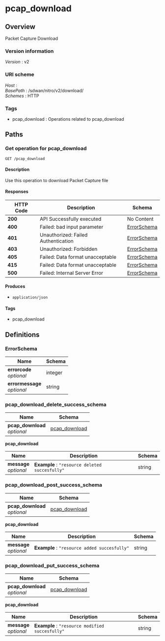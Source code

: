 # pcap\_download


<a name="overview"></a>
## Overview
Packet Capture Download


### Version information
*Version* : v2


### URI scheme
*Host* : <MGMT-IP>  
*BasePath* : /sdwan/nitro/v2/download/  
*Schemes* : HTTP


### Tags

* pcap\_download : Operations related to pcap\_download 




<a name="paths"></a>
## Paths

<a name="pcap\_download-get"></a>
### Get operation for pcap\_download
```
GET /pcap_download
```


#### Description
Use this operation to download Packet Capture file


#### Responses

|HTTP Code|Description|Schema|
|---|---|---|
|**200**|API Successfully executed|No Content|
|**400**|Failed: bad input parameter|[ErrorSchema](#errorschema)|
|**401**|Unauthorized: Failed Authentication|[ErrorSchema](#errorschema)|
|**403**|Unauthorized: Forbidden|[ErrorSchema](#errorschema)|
|**405**|Failed: Data format unacceptable|[ErrorSchema](#errorschema)|
|**415**|Failed: Data format unacceptable|[ErrorSchema](#errorschema)|
|**500**|Failed: Internal Server Error|[ErrorSchema](#errorschema)|


#### Produces

* `application/json`


#### Tags

* pcap\_download




<a name="definitions"></a>
## Definitions

<a name="errorschema"></a>
### ErrorSchema

|Name|Schema|
|---|---|
|**errorcode**  <br>*optional*|integer|
|**errormessage**  <br>*optional*|string|


<a name="pcap\_download\_delete\_success\_schema"></a>
### pcap\_download\_delete\_success\_schema

|Name|Schema|
|---|---|
|**pcap\_download**  <br>*optional*|[pcap\_download](#pcap\_download\_delete\_success\_schema-pcap\_download)|

<a name="pcap\_download\_delete\_success\_schema-pcap\_download"></a>
**pcap\_download**

|Name|Description|Schema|
|---|---|---|
|**message**  <br>*optional*|**Example** : `"resource deleted succesfully"`|string|


<a name="pcap\_download\_post\_success\_schema"></a>
### pcap\_download\_post\_success\_schema

|Name|Schema|
|---|---|
|**pcap\_download**  <br>*optional*|[pcap\_download](#pcap\_download\_post\_success\_schema-pcap\_download)|

<a name="pcap\_download\_post\_success\_schema-pcap\_download"></a>
**pcap\_download**

|Name|Description|Schema|
|---|---|---|
|**message**  <br>*optional*|**Example** : `"resource added succesfully"`|string|


<a name="pcap\_download\_put\_success\_schema"></a>
### pcap\_download\_put\_success\_schema

|Name|Schema|
|---|---|
|**pcap\_download**  <br>*optional*|[pcap\_download](#pcap\_download\_put\_success\_schema-pcap\_download)|

<a name="pcap\_download\_put\_success\_schema-pcap\_download"></a>
**pcap\_download**

|Name|Description|Schema|
|---|---|---|
|**message**  <br>*optional*|**Example** : `"resource modified succesfully"`|string|





